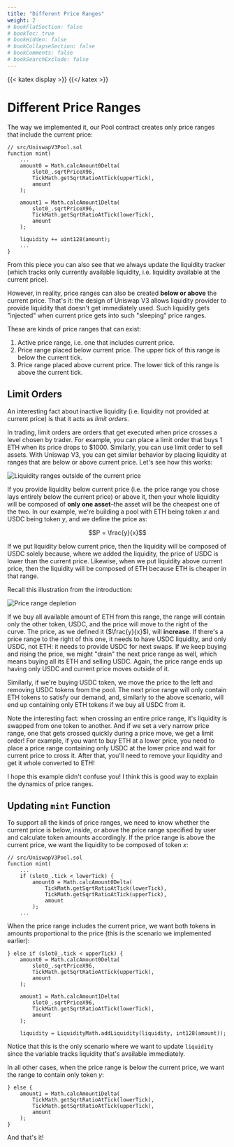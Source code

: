 ```yaml
---
title: "Different Price Ranges"
weight: 2
# bookFlatSection: false
# bookToc: true
# bookHidden: false
# bookCollapseSection: false
# bookComments: false
# bookSearchExclude: false
---
```


{{< katex display >}} {{</ katex >}}

# Different Price Ranges

The way we implemented it, our Pool contract creates only price ranges that include the current price:
```solidity
// src/UniswapV3Pool.sol
function mint(
    ...
    amount0 = Math.calcAmount0Delta(
        slot0_.sqrtPriceX96,
        TickMath.getSqrtRatioAtTick(upperTick),
        amount
    );

    amount1 = Math.calcAmount1Delta(
        slot0_.sqrtPriceX96,
        TickMath.getSqrtRatioAtTick(lowerTick),
        amount
    );

    liquidity += uint128(amount);
    ...
}
```

From this piece you can also see that we always update the liquidity tracker (which tracks only currently available
liquidity, i.e. liquidity available at the current price).

However, in reality, price ranges can also be created **below or above** the current price. That's it: the design of
Uniswap V3 allows liquidity provider to provide liquidity that doesn't get immediately used. Such liquidity gets "injected"
when current price gets into such "sleeping" price ranges.

These are kinds of price ranges that can exist:
1. Active price range, i.e. one that includes current price.
1. Price range placed below current price. The upper tick of this range is below the current tick.
1. Price range placed above current price. The lower tick of this range is above the current tick.

## Limit Orders

An interesting fact about inactive liquidity (i.e. liquidity not provided at current price) is that it acts as *limit
orders*.

In trading, limit orders are orders that get executed when price crosses a level chosen by trader. For example, you can
place a limit order that buys 1 ETH when its price drops to $1000. Similarly, you can use limit order to sell assets.
With Uniswap V3, you can get similar behavior by placing liquidity at ranges that are below or above current price. Let's
see how this works:

![Liquidity ranges outside of the current price](/images/milestone_3/ranges_outside_current_price.png)

If you provide liquidity below current price (i.e. the price range you chose lays entirely below the current price) or
above it, then your whole liquidity will be composed of **only one asset**–the asset will be the cheapest one of the two.
In our example, we're building a pool with ETH being token $x$ and USDC being token $y$, and we define the price as:

$$P = \frac{y}{x}$$

If we put liquidity below current price, then the liquidity will be composed of USDC solely because, where we added the
liquidity, the price of USDC is lower than the current price. Likewise, when we put liquidity above current price, then
the liquidity will be composed of ETH because ETH is cheaper in that range.

Recall this illustration from the introduction:

![Price range depletion](/images/milestone_1/range_depleted.png)

If we buy all available amount of ETH from this range, the range will contain only the other token, USDC, and
the price will move to the right of the curve. The price, as we defined it ($\frac{y}{x}$), will **increase**. If there's a price range
to the right of this one, it needs to have USDC liquidity, and only USDC, not ETH: it needs to provide USDC for next swaps.
If we keep buying and rising the price, we might "drain" the next price range as well, which means buying all its ETH and
selling USDC. Again, the price range ends up having only USDC and current price moves outside of it.

Similarly, if we're buying USDC token, we move the price to the left and removing USDC tokens from the pool. The next
price range will only contain ETH tokens to satisfy our demand, and, similarly to the above scenario, will end up containing
only ETH tokens if we buy all USDC from it.

Note the interesting fact: when crossing an entire price range, it's liquidity is swapped from one token to another. And
if we set a very narrow price range, one that gets crossed quickly during a price move, we get a limit order! For example,
if you want to buy ETH at a lower price, you need to place a price range containing only USDC at the lower price and
wait for current price to cross it. After that, you'll need to remove your liquidity and get it whole converted to ETH!

I hope this example didn't confuse you! I think this is good way to explain the dynamics of price ranges.

## Updating `mint` Function

To support all the kinds of price ranges, we need to know whether the current price is below, inside, or above the price
range specified by user and calculate token amounts accordingly. If the price range is above the current price, we want
the liquidity to be composed of token $x$:

```solidity
// src/UniswapV3Pool.sol
function mint(
    ...
    if (slot0_.tick < lowerTick) {
        amount0 = Math.calcAmount0Delta(
            TickMath.getSqrtRatioAtTick(lowerTick),
            TickMath.getSqrtRatioAtTick(upperTick),
            amount
        );
    ...
```

When the price range includes the current price, we want both tokens in amounts proportional to the price (this is the
scenario we implemented earlier):
```solidity
} else if (slot0_.tick < upperTick) {
    amount0 = Math.calcAmount0Delta(
        slot0_.sqrtPriceX96,
        TickMath.getSqrtRatioAtTick(upperTick),
        amount
    );

    amount1 = Math.calcAmount1Delta(
        slot0_.sqrtPriceX96,
        TickMath.getSqrtRatioAtTick(lowerTick),
        amount
    );

    liquidity = LiquidityMath.addLiquidity(liquidity, int128(amount));
```
Notice that this is the only scenario where we want to update `liquidity` since the variable tracks liquidity that's
available immediately.

In all other cases, when the price range is below the current price, we want the range to contain only token $y$:
```solidity
} else {
    amount1 = Math.calcAmount1Delta(
        TickMath.getSqrtRatioAtTick(lowerTick),
        TickMath.getSqrtRatioAtTick(upperTick),
        amount
    );
}
```

And that's it!